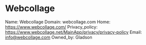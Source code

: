 
# Webcollage

Name: Webcollage
Domain: webcollage.com
Home: https://www.webcollage.com/
Privacy_policy: https://www.webcollage.net/MainApp/privacy/privacy-policy
Email: info@webcollage.com
Owned_by: Gladson
